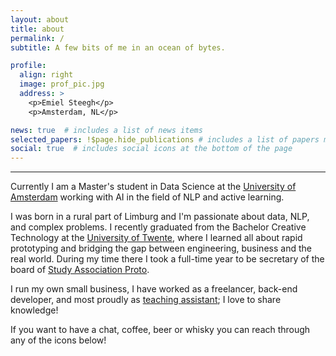 ```yaml
---
layout: about
title: about
permalink: /
subtitle: A few bits of me in an ocean of bytes.

profile:
  align: right
  image: prof_pic.jpg
  address: >
    <p>Emiel Steegh</p>
    <p>Amsterdam, NL</p>

news: true  # includes a list of news items
selected_papers: !$page.hide_publications # includes a list of papers marked as "selected={true}"
social: true  # includes social icons at the bottom of the page
---
```

***

Currently I am a Master's student in Data Science at the [University of Amsterdam](https://www.uva.nl/) working with AI in the field of NLP and active learning. 

I was born in a rural part of Limburg and I'm passionate about data, NLP, and complex problems.
I recently graduated from the Bachelor Creative Technology at the [University of Twente](https://www.utwente.nl/), where I learned all about rapid prototyping and bridging the gap between engineering, business and the real world.
During my time there I took a full-time year to be secretary of the board of [Study Association Proto](https://www.proto.utwente.nl/page/oldfarts#board8).

I run my own small business, I have worked as a freelancer, back-end developer, and most proudly as [teaching assistant](/teaching/); I love to share knowledge!

If you want to have a chat, coffee, beer or whisky you can reach through any of the icons below!